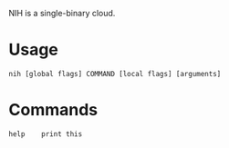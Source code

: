 NIH is a single-binary cloud.

# Usage

    nih [global flags] COMMAND [local flags] [arguments]

# Commands

    help    print this
